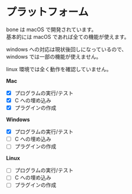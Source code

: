 # プラットフォーム

bone は macOS で開発されています。  
基本的には macOS であれば全ての機能が使えます。

windows への対応は現状後回しになっているので、  
windows では一部の機能が使えません。

linux 環境では全く動作を確認していません。

**Mac**

- [x] プログラムの実行/テスト
- [x] C への埋め込み
- [x] プラグインの作成

**Windows**

- [x] プログラムの実行/テスト
- [ ] C への埋め込み
- [ ] プラグインの作成

**Linux**

- [ ] プログラムの実行/テスト
- [ ] C への埋め込み
- [ ] プラグインの作成
